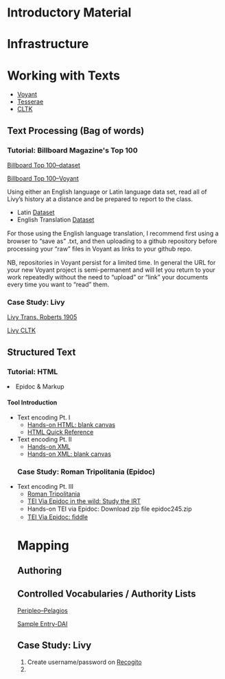 # Introductory Material


# Infrastructure


# Working with Texts



<ul>
<li><a href="https://voyant-tools.org/">Voyant</a></li>
<li><a href="http://tesserae.caset.buffalo.edu/">Tesserae</a></li>
<li><a href="http://cltk.org/">CLTK</a></li>
</ul>

## Text Processing (Bag of words)

### Tutorial: Billboard Magazine's Top 100 

[Billboard Top 100–dataset](https://ucla.box.com/s/udoi7xevkxm1ctmcghix34t5wu5vsczd)


[Billboard Top 100–Voyant](https://voyant-tools.org/?corpus=c4f2af29137822e633da6bca64b6d7a3)

<p>Using either an English language or Latin language data set, read all of Livy’s history at a distance and be prepared to report to the class.</p>
<ul>
<li>Latin <a href="https://github.com/cltk/latin_text_latin_library/tree/master/livy">Dataset</a></li>
<li>English Translation <a href="http://mcadams.posc.mu.edu/txt/ah/Livy/">Dataset</a></li>
</ul>
<p>For those using the English language translation, I recommend ﬁrst using a browser to “save as” .txt, and then uploading to a github repository before processing your “raw” ﬁles in Voyant as links to your github repo.</p>
<p>NB, repositories in Voyant persist for a limited time. In general the URL for your new Voyant project is semi-permanent and will let you return to your work repeatedly without the need to “upload” or “link” your documents every time you want to “read” them.</p>

### Case Study: Livy

[Livy Trans. Roberts 1905](https://voyant-tools.org/?corpus=6e014da933f6434fecddf253ce23a5d5)

[Livy CLTK](https://voyant-tools.org/?corpus=d9c9de31198902dbee1393bf77de81b1)

## Structured Text

### Tutorial: HTML

<li>Epidoc &amp; Markup</li>
 <h4 id="tool-introduction-1" class="subsubsectionHead"><span id="x1-14000"></span>Tool Introduction</h4>
<p><span id="x1-14000doc"></span></p>
<ul>
<li>Text encoding Pt. I
<ul>
<li><a href="https://jsfiddle.net/cjohanson/j84dk1cz/3/">Hands-on HTML: blank canvas</a></li>
<li><a href="http://www.simplehtmlguide.com/cheatsheet.php">HTML Quick Reference</a></li>
</ul></li>
<li>Text encoding Pt. II
<ul>
<li><a href="https://www.w3schools.com/xml/xml_xslt.asp">Hands-on XML</a></li>
<li><a href="http://fiddle.frameless.io/">Hands-on XML: blank canvas</a></li>
</ul></li>

### Case Study: Roman Tripolitania (Epidoc)

<li>Text encoding Pt. III
<ul>
<li><a href="https://peripleo.pelagios.org/ui#selected=http%3A%2F%2Fpleiades.stoa.org%2Fplaces%2F991354">Roman Tripolitania</a></li>
<li><a href="http://inslib.kcl.ac.uk/irt2009/IRT239.html#epidoc">TEI Via Epidoc in the wild: Study the IRT</a></li>
<li>Hands-on TEI via Epidoc: Download zip ﬁle epidoc245.zip</li>
<li><a href="http://fiddle.frameless.io/">TEI Via Epidoc: ﬁddle</a></li>
</ul></li>


# Mapping

## Authoring

## Controlled Vocabularies / Authority Lists
[Peripleo–Pelagios](https://peripleo.pelagios.org/ui#q=tripolitania%20late%20roman%20province&selected=http%3A%2F%2Fgazetteer.dainst.org%2Fplace%2F2338512&basemap=AWMC)

[Sample Entry-DAI](https://gazetteer.dainst.org/app/#!/show/2338512)

## Case Study: Livy

1. Create username/password on [Recogito](https://recogito.pelagios.org/)
2. 




